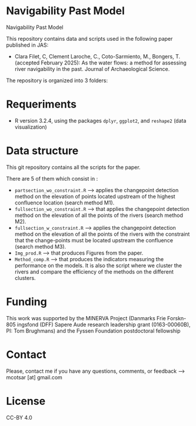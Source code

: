 # Navigability Past Model

Navigability Past Model 

This repository contains data and scripts used in the following paper published in JAS:

* Clara Filet, C, Clement Laroche, C., Coto-Sarmiento, M., Bongers, T. (accepted February 2025):  As the water flows: a method for assessing river navigability in the past. Journal of Archaeological Science. 



The repository is organized into 3 folders: 


# Requeriments

* R version 3.2.4, using the packages `dplyr`, `ggplot2`, and `reshape2` (data visualization)

# Data structure

This git repository contains all the scripts for the paper.

There are 5 of them which consist in : 

* `partsection_wo_constraint.R` --> applies the changepoint detection method on the elevation of points located upstream of the highest confluence location (search method M1). 
* `fullsection_wo_constraint.R` --> that applies the changepoint detection method on the elevation of all the points of the rivers (search method M2).
* `fullsection_w_constraint.R` --> applies the changepoint detection method on the elevation of all the points of the rivers with the constraint that the change-points must be located upstream the confluence (search method M3).
* `Img_prod.R` --> that produces Figures from the paper.
* `Method_comp.R` --> that produces the indicators measuring the performance on the models. It is also the script where we cluster the rivers and compare the efficiency of the methods on the different clusters.



# Funding

This work was supported by the MINERVA Project (Danmarks Frie Forskn-805
ingsfond (DFF) Sapere Aude research leadership grant (0163-00060B), PI: Tom
Brughmans) and the Fyssen Foundation postdoctoral fellowship

# Contact

Please, contact me if you have any questions, comments, or feedback --> mcotsar [at] gmail.com

# License
CC-BY 4.0






